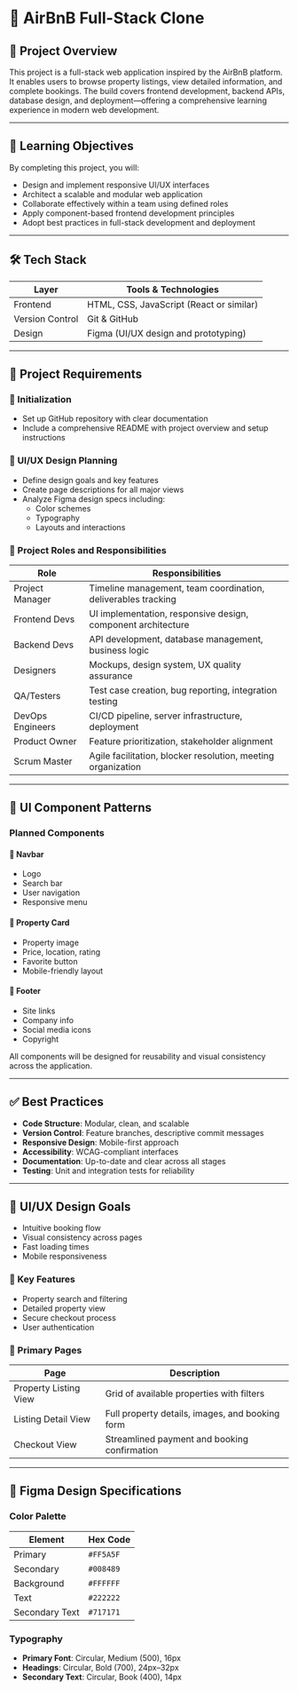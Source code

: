 # 🏡 AirBnB Full-Stack Clone

## 📌 Project Overview

This project is a full-stack web application inspired by the AirBnB platform. It enables users to browse property listings, view detailed information, and complete bookings. The build covers frontend development, backend APIs, database design, and deployment—offering a comprehensive learning experience in modern web development.

---

## 🎯 Learning Objectives

By completing this project, you will:

- Design and implement responsive UI/UX interfaces
- Architect a scalable and modular web application
- Collaborate effectively within a team using defined roles
- Apply component-based frontend development principles
- Adopt best practices in full-stack development and deployment

---

## 🛠️ Tech Stack

| Layer         | Tools & Technologies                          |
|--------------|------------------------------------------------|
| Frontend     | HTML, CSS, JavaScript (React or similar)       |
| Version Control | Git & GitHub                                |
| Design       | Figma (UI/UX design and prototyping)           |

---

## 🚀 Project Requirements

### 🔧 Initialization

- Set up GitHub repository with clear documentation
- Include a comprehensive README with project overview and setup instructions

### 🎨 UI/UX Design Planning

- Define design goals and key features
- Create page descriptions for all major views
- Analyze Figma design specs including:
  - Color schemes
  - Typography
  - Layouts and interactions

### 👥 Project Roles and Responsibilities

| Role              | Responsibilities                                                                 |
|-------------------|----------------------------------------------------------------------------------|
| Project Manager   | Timeline management, team coordination, deliverables tracking                    |
| Frontend Devs     | UI implementation, responsive design, component architecture                     |
| Backend Devs      | API development, database management, business logic                             |
| Designers         | Mockups, design system, UX quality assurance                                     |
| QA/Testers        | Test case creation, bug reporting, integration testing                           |
| DevOps Engineers  | CI/CD pipeline, server infrastructure, deployment                                |
| Product Owner     | Feature prioritization, stakeholder alignment                                    |
| Scrum Master      | Agile facilitation, blocker resolution, meeting organization                     |

---

## 🧩 UI Component Patterns

### Planned Components

#### 🔹 Navbar
- Logo
- Search bar
- User navigation
- Responsive menu

#### 🔹 Property Card
- Property image
- Price, location, rating
- Favorite button
- Mobile-friendly layout

#### 🔹 Footer
- Site links
- Company info
- Social media icons
- Copyright

All components will be designed for reusability and visual consistency across the application.

---

## ✅ Best Practices

- **Code Structure**: Modular, clean, and scalable
- **Version Control**: Feature branches, descriptive commit messages
- **Responsive Design**: Mobile-first approach
- **Accessibility**: WCAG-compliant interfaces
- **Documentation**: Up-to-date and clear across all stages
- **Testing**: Unit and integration tests for reliability

---

## 📱 UI/UX Design Goals

- Intuitive booking flow
- Visual consistency across pages
- Fast loading times
- Mobile responsiveness

### 🔑 Key Features

- Property search and filtering
- Detailed property view
- Secure checkout process
- User authentication

### 📄 Primary Pages

| Page                  | Description                                                               |
|-----------------------|---------------------------------------------------------------------------|
| Property Listing View | Grid of available properties with filters                                 |
| Listing Detail View   | Full property details, images, and booking form                           |
| Checkout View         | Streamlined payment and booking confirmation                              |

---

## 🎨 Figma Design Specifications

### Color Palette

| Element         | Hex Code   |
|----------------|------------|
| Primary         | `#FF5A5F`  |
| Secondary       | `#008489`  |
| Background      | `#FFFFFF`  |
| Text            | `#222222`  |
| Secondary Text  | `#717171`  |

### Typography

- **Primary Font**: Circular, Medium (500), 16px
- **Headings**: Circular, Bold (700), 24px–32px
- **Secondary Text**: Circular, Book (400), 14px


